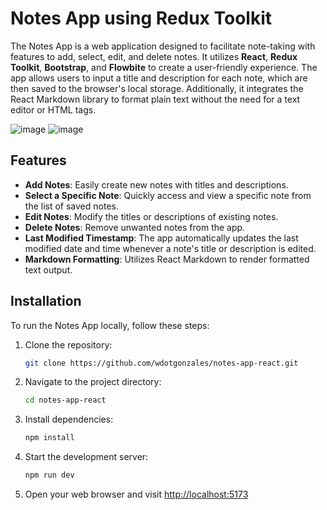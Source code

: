 # Notes App using Redux Toolkit
The Notes App is a web application designed to facilitate note-taking with features to add, select, edit, and delete notes. It utilizes **React**, **Redux Toolkit**, **Bootstrap**, and **Flowbite** to create a user-friendly experience. The app allows users to input a title and description for each note, which are then saved to the browser's local storage. Additionally, it integrates the React Markdown library to format plain text without the need for a text editor or HTML tags.

![image](https://github.com/wdotgonzales/notes-app-react/assets/98573039/455e5163-6957-42de-8233-69c5774ab72e)
![image](https://github.com/wdotgonzales/notes-app-react/assets/98573039/eeb94e1a-ffde-4cdd-8091-51b376d016ee)


## Features
- **Add Notes**: Easily create new notes with titles and descriptions.
- **Select a Specific Note**: Quickly access and view a specific note from the list of saved notes.
- **Edit Notes**: Modify the titles or descriptions of existing notes.
- **Delete Notes**: Remove unwanted notes from the app.
- **Last Modified Timestamp**: The app automatically updates the last modified date and time whenever a note's title or description is edited.
- **Markdown Formatting**: Utilizes React Markdown to render formatted text output.

## Installation
To run the Notes App locally, follow these steps:

1. Clone the repository:

   ```bash
   git clone https://github.com/wdotgonzales/notes-app-react.git

2. Navigate to the project directory:

   ```bash
   cd notes-app-react

3. Install dependencies:

   ```bash
   npm install

4. Start the development server:

   ```bash
   npm run dev

5. Open your web browser and visit [http://localhost:5173](http://localhost:5173)
